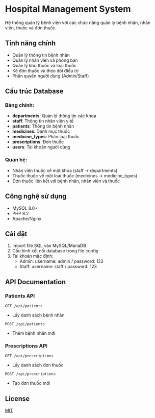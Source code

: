 # Hospital Management System

Hệ thống quản lý bệnh viện với các chức năng quản lý bệnh nhân, nhân viên, thuốc và đơn thuốc.

## Tính năng chính

- Quản lý thông tin bệnh nhân
- Quản lý nhân viên và phòng ban
- Quản lý kho thuốc và loại thuốc
- Kê đơn thuốc và theo dõi điều trị
- Phân quyền người dùng (Admin/Staff)

## Cấu trúc Database

### Bảng chính:

- **departments**: Quản lý thông tin các khoa
- **staff**: Thông tin nhân viên y tế
- **patients**: Thông tin bệnh nhân
- **medicines**: Danh mục thuốc
- **medicine_types**: Phân loại thuốc
- **prescriptions**: Đơn thuốc
- **users**: Tài khoản người dùng

### Quan hệ:

- Nhân viên thuộc về một khoa (staff -> departments)
- Thuốc thuộc về một loại thuốc (medicines -> medicine_types)
- Đơn thuốc liên kết với bệnh nhân, nhân viên và thuốc

## Công nghệ sử dụng

- MySQL 8.0+
- PHP 8.2
- Apache/Nginx

## Cài đặt

1. Import file SQL vào MySQL/MariaDB
2. Cấu hình kết nối database trong file config
3. Tài khoản mặc định:
   - Admin: username: admin / password: 123
   - Staff: username: staff / password: 123

## API Documentation

### Patients API

`GET /api/patients`

- Lấy danh sách bệnh nhân

`POST /api/patients`

- Thêm bệnh nhân mới

### Prescriptions API

`GET /api/prescriptions`

- Lấy danh sách đơn thuốc

`POST /api/prescriptions`

- Tạo đơn thuốc mới

## License

[MIT](https://choosealicense.com/licenses/mit/)
